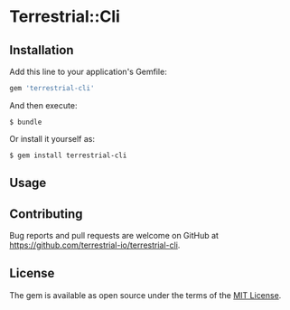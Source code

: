 # Terrestrial::Cli


## Installation

Add this line to your application's Gemfile:

```ruby
gem 'terrestrial-cli'
```

And then execute:

    $ bundle

Or install it yourself as:

    $ gem install terrestrial-cli

## Usage


## Contributing

Bug reports and pull requests are welcome on GitHub at https://github.com/terrestrial-io/terrestrial-cli.

## License

The gem is available as open source under the terms of the [MIT License](http://opensource.org/licenses/MIT).

